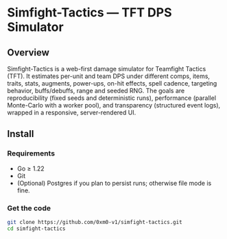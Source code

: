 # Simfight-Tactics — TFT DPS Simulator

## Overview
Simfight-Tactics is a web-first damage simulator for Teamfight Tactics (TFT). It estimates per-unit and team DPS under different comps, items, traits, stats, augments, power-ups, on-hit effects, spell cadence, targeting behavior, buffs/debuffs, range and seeded RNG. The goals are reproducibility (fixed seeds and deterministic runs), performance (parallel Monte-Carlo with a worker pool), and transparency (structured event logs), wrapped in a responsive, server-rendered UI.

## Install
### Requirements
- Go ≥ 1.22
- Git
- (Optional) Postgres if you plan to persist runs; otherwise file mode is fine.

### Get the code
```bash
git clone https://github.com/0xm0-v1/simfight-tactics.git
cd simfight-tactics
